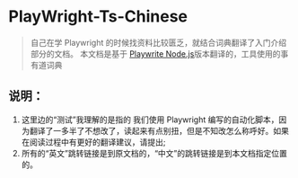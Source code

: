 # PlayWright-Ts-Chinese

> 自己在学 Playwright 的时候找资料比较匮乏，就结合词典翻译了入门介绍部分的文档。 
> 本文档是基于 [Playwrite Node.js](https://playwright.dev/docs/intro)版本翻译的，工具使用的事有道词典

## 说明：  
1. 这里边的“测试”我理解的是指的 我们使用 Playwright 编写的自动化脚本，因为翻译了一多半了不想改了，读起来有点别扭，但是不知改怎么称呼好。如果在阅读过程中有更好的翻译建议，请提出;
2. 所有的“英文”跳转链接是到原文档的，“中文”的跳转链接是到本文档指定位置的。
